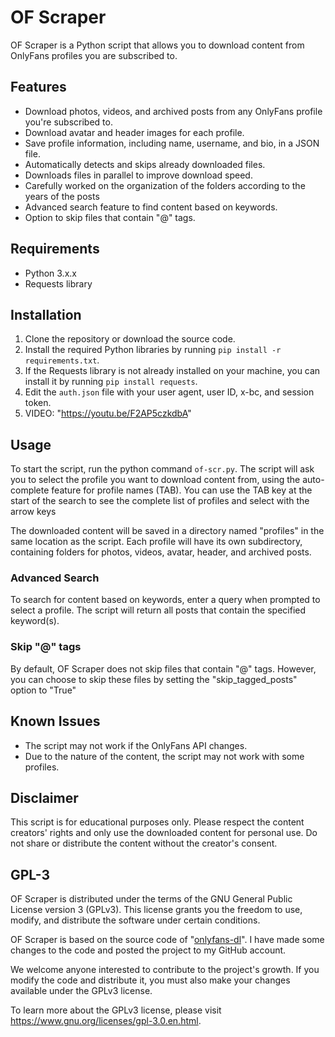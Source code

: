 # OF Scraper

OF Scraper is a Python script that allows you to download content from OnlyFans profiles you are subscribed to.

## Features

- Download photos, videos, and archived posts from any OnlyFans profile you're subscribed to.
- Download avatar and header images for each profile.
- Save profile information, including name, username, and bio, in a JSON file.
- Automatically detects and skips already downloaded files.
- Downloads files in parallel to improve download speed.
- Carefully worked on the organization of the folders according to the years of the posts
- Advanced search feature to find content based on keywords.
- Option to skip files that contain "@" tags.

## Requirements

- Python 3.x.x
- Requests library

## Installation

1. Clone the repository or download the source code.
2. Install the required Python libraries by running `pip install -r requirements.txt`.
3. If the Requests library is not already installed on your machine, you can install it by running `pip install requests`.
4. Edit the `auth.json` file with your user agent, user ID, x-bc, and session token.
5. VIDEO: "https://youtu.be/F2AP5czkdbA"

## Usage

To start the script, run the python command `of-scr.py`. The script will ask you to select the profile you want to download content from, using the auto-complete feature for profile names (TAB). You can use the TAB key at the start of the search to see the complete list of profiles and select with the arrow keys

The downloaded content will be saved in a directory named "profiles" in the same location as the script. Each profile will have its own subdirectory, containing folders for photos, videos, avatar, header, and archived posts.

### Advanced Search

To search for content based on keywords, enter a query when prompted to select a profile. The script will return all posts that contain the specified keyword(s).

### Skip "@" tags

By default, OF Scraper does not skip files that contain "@" tags. However, you can choose to skip these files by setting the "skip_tagged_posts" option to "True"

## Known Issues

- The script may not work if the OnlyFans API changes.
- Due to the nature of the content, the script may not work with some profiles.

## Disclaimer

This script is for educational purposes only. Please respect the content creators' rights and only use the downloaded content for personal use. Do not share or distribute the content without the creator's consent.

## GPL-3

OF Scraper is distributed under the terms of the GNU General Public License version 3 (GPLv3). This license grants you the freedom to use, modify, and distribute the software under certain conditions.

OF Scraper is based on the source code of "[onlyfans-dl](https://github.com/k0rnh0li0/onlyfans-dl)". I have made some changes to the code and posted the project to my GitHub account.

We welcome anyone interested to contribute to the project's growth. If you modify the code and distribute it, you must also make your changes available under the GPLv3 license.

To learn more about the GPLv3 license, please visit https://www.gnu.org/licenses/gpl-3.0.en.html.
